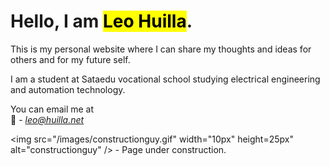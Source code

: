 # Hello, I am <mark>Leo Huilla</mark>.

This is my personal website where I can share my thoughts and ideas for others and for my future self.

I am a student at Sataedu vocational school studying electrical engineering and automation technology.

You can email me at    
📧 - <i>[leo@huilla.net](mailto:leo@huilla.net)</i>


<img src="/images/constructionguy.gif" width="10px" height=25px" alt="constructionguy" /> - Page under construction.
